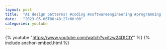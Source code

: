 ```yaml
---
layout: post
title:  "AI design patterns? #coding #softwareengineering #programming #ai #copilot"
date:   "2023-05-06T08:48:27+00:00"
categories: youtube
---
```

{% youtube  "https://www.youtube.com/watch?v=itzw24DtCtY" %}
{% include anchor-embed.html %}
<br />


